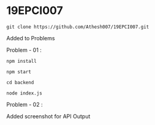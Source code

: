 # 19EPCI007


```git clone https://github.com/Athesh007/19EPCI007.git```


Added to Problems


Problem - 01 : 

  ```npm install```
  
  ```npm start```
  
  ```cd backend```
  
  ```node index.js```


  Problem - 02 :


  Added screenshot for API Output

  
